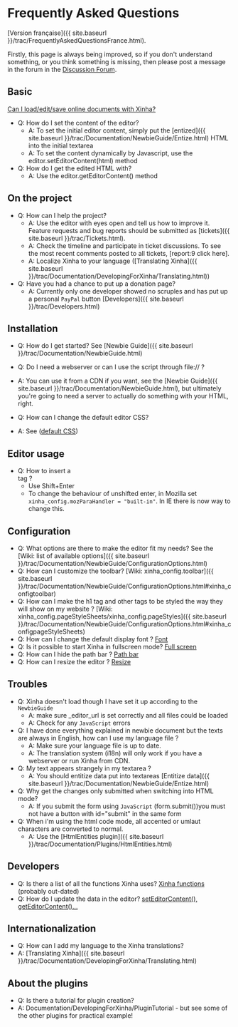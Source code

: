 # Frequently Asked Questions

[Version française]({{ site.baseurl }}/trac/FrequentlyAskedQuestionsFrance.html).

Firstly, this page is always being improved, so if you don't understand something, or you think something is missing, then please post a message in the forum in the [Discussion Forum](http://xinha.gogo.co.nz/punbb/viewtopic.php?id=138).

## Basic
[Can I load/edit/save online documents with Xinha?](http://xinha.gogo.co.nz/punbb/viewtopic.php?pid=5355)

 * Q: How do I set the content of the editor?
   * A: To set the initial editor content, simply put the [entized]({{ site.baseurl }}/trac/Documentation/NewbieGuide/Entize.html) HTML into the initial textarea
   * A: To set the content dynamically by Javascript, use the editor.setEditorContent(html) method
 * Q: How do I get the edited HTML with?
   * A: Use the editor.getEditorContent() method

## On the project

 * Q: How can I help the project?
   * A: Use the editor with eyes open and tell us how to improve it. Feature requests and bug reports should be submitted as [tickets]({{ site.baseurl }}/trac/Tickets.html).
   * A: Check the timeline and participate in ticket discussions. To see the most recent comments posted to all tickets, [report:9 click here].
   * A: Localize Xinha to your language ([Translating Xinha]({{ site.baseurl }}/trac/Documentation/DevelopingForXinha/Translating.html))
 * Q: Have you had a chance to put up a donation page?
   * A: Currently only one developer showed no scruples and has put up a personal `PayPal` button [Developers]({{ site.baseurl }}/trac/Developers.html)

## Installation
 
 * Q: How do I get started? See [Newbie Guide]({{ site.baseurl }}/trac/Documentation/NewbieGuide.html)

 * Q: Do I need a webserver or can I use the script through file:// ?
 * A: You can use it from a CDN if you want, see the [Newbie Guide]({{ site.baseurl }}/trac/Documentation/NewbieGuide.html), but ultimately you're going to need a server to actually do something with your HTML, right.

 * Q: How can I change the default editor CSS? 
 * A: See ([default CSS](http://xinha.gogo.co.nz/punbb/viewtopic.php?id=455))

## Editor usage

 * Q: How to insert a <br> tag ?
   * Use Shift+Enter
   * To change the behaviour of unshifted enter, in Mozilla set `xinha_config.mozParaHandler = "built-in"`. In IE there is now way to change this.

## Configuration

 * Q: What options are there to make the editor fit my needs? See the [Wiki: list of available options]({{ site.baseurl }}/trac/Documentation/NewbieGuide/ConfigurationOptions.html)
 * Q: How can I customize the toolbar? [Wiki: xinha_config.toolbar]({{ site.baseurl }}/trac/Documentation/NewbieGuide/ConfigurationOptions.html#xinha_configtoolbar)
 * Q: How can I make the h1 tag and other tags to be styled the way they will show on my website ? [Wiki: xinha_config.pageStyleSheets/xinha_config.pageStyles]({{ site.baseurl }}/trac/Documentation/NewbieGuide/ConfigurationOptions.html#xinha_configpageStyleSheets)
 * Q: How can I change the default display font ? [Font](http://xinha.gogo.co.nz/punbb/viewtopic.php?id=116)
 * Q: Is it possible to start Xinha in fullscreen mode? [Full screen](http://xinha.gogo.co.nz/punbb/viewtopic.php?id=102)
 * Q: How can I hide the path bar ? [Path bar](http://xinha.gogo.co.nz/punbb/viewtopic.php?id=3)
 * Q: How can I resize the editor ? [Resize](http://xinha.gogo.co.nz/punbb/viewtopic.php?id=244)

 
## Troubles

 * Q: Xinha doesn't load though I have set it up according to the `NewbieGuide` 
   * A: make sure _editor_url is set correctly and all files could be loaded 
   * A: Check for any `JavaScript` errors 
 * Q: I have done everything explained in newbie document but the texts are always in English, how can I use my language file ?
   * A: Make sure your language file is up to date.
   * A: The translation system (i18n) will only work if you have a webserver or run Xinha from CDN.
 * Q: My text appears strangely in my textarea ?
   * A: You should entitize data put into textareas [Entitize data]({{ site.baseurl }}/trac/Documentation/NewbieGuide/Entize.html)
 * Q: Why get the changes only submitted when switching into HTML mode?
   * A: If you submit the form using `JavaScript` (form.submit())you must not have a button with id="submit" in the same form
 * Q: When i'm using the html code mode, all accented or umlaut characters are converted to normal.
   * A: Use the [HtmlEntities plugin]({{ site.baseurl }}/trac/Documentation/Plugins/HtmlEntities.html) 

## Developers

 * Q: Is there a list of all the functions Xinha uses? [Xinha functions](http://xinha.gogo.co.nz/punbb/viewtopic.php?id=137) (probably out-dated)
 * Q: How do I update the data in the editor? [setEditorContent(), getEditorContent()...](http://xinha.gogo.co.nz/punbb/viewtopic.php?id=224)

## Internationalization

 * Q: How can I add my language to the Xinha translations?
 * A: [Translating Xinha]({{ site.baseurl }}/trac/Documentation/DevelopingForXinha/Translating.html)

## About the plugins

 * Q: Is there a tutorial for plugin creation?
 * A: Documentation/DevelopingForXinha/PluginTutorial - but see some of the other plugins for practical example!
